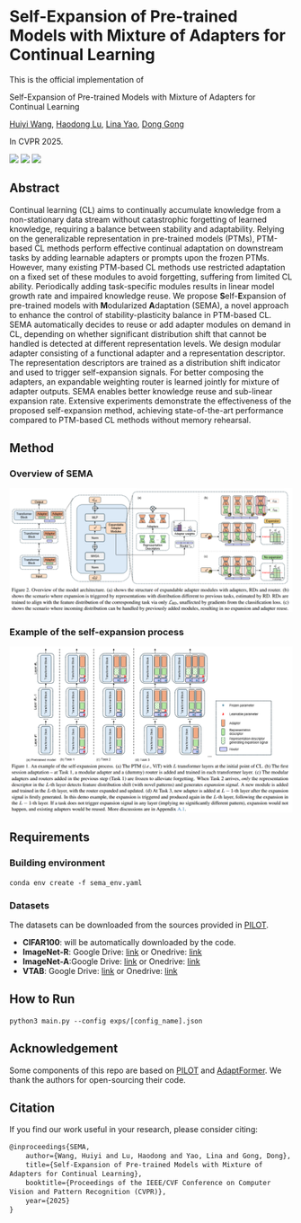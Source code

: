 # Self-Expansion of Pre-trained Models with Mixture of Adapters for Continual Learning


This is the official implementation of 

Self-Expansion of Pre-trained Models with Mixture of Adapters for Continual Learning 

[Huiyi Wang](https://huiyiwang01.github.io/), [Haodong Lu](https://jeff024.github.io/), [Lina Yao](https://www.linayao.com/), [Dong Gong](https://donggong1.github.io/) 


In CVPR 2025.

<p>
  <a href="https://cvpr.thecvf.com/virtual/2025/poster/32576"><img src="https://img.shields.io/badge/CVPR-2025-blue.svg"></a>
  <a href='https://arxiv.org/abs/2403.18886'><img src='https://img.shields.io/badge/Arxiv-2403.18886-b31b1b.svg?logo=arXiv'></a>
  <a href=""><img src="https://black.readthedocs.io/en/stable/_static/license.svg"></a>
</p>

## Abstract
Continual learning (CL) aims to continually accumulate knowledge from a non-stationary data stream without catastrophic forgetting of learned knowledge, requiring a balance between stability and adaptability. Relying on the generalizable representation in pre-trained models (PTMs), PTM-based CL methods perform effective continual adaptation on downstream tasks by adding learnable adapters or prompts upon the frozen PTMs. However, many existing PTM-based CL methods use restricted adaptation on a fixed set of these modules to avoid forgetting, suffering from limited CL ability. Periodically adding task-specific modules results in linear model growth rate and impaired knowledge reuse. We propose **S**elf-**E**xpansion of pre-trained models with **M**odularized **A**daptation (SEMA), a novel approach to enhance the control of stability-plasticity balance in PTM-based CL. SEMA automatically decides to reuse or add adapter modules on demand in CL, depending on whether significant distribution shift that cannot be handled is detected at different representation levels. 
We design modular adapter consisting of a functional adapter and a representation descriptor. The representation descriptors are trained as a distribution shift indicator and used to trigger self-expansion signals. For better composing the adapters, an expandable weighting router is learned jointly for mixture of adapter outputs. SEMA enables better knowledge reuse and sub-linear expansion rate. Extensive experiments demonstrate the effectiveness of the proposed self-expansion method, achieving state-of-the-art performance compared to PTM-based CL methods without memory rehearsal.

## Method
### Overview of SEMA
![overview](images/overview.png)
### Example of the self-expansion process
![expansion_process](images/expansion.png)


## Requirements
### Building environment
```
conda env create -f sema_env.yaml
```

### Datasets
The datasets can be downloaded from the sources provided in [PILOT](https://github.com/sun-hailong/LAMDA-PILOT).

- **CIFAR100**: will be automatically downloaded by the code.
- **ImageNet-R**: Google Drive: [link](https://drive.google.com/file/d/1SG4TbiL8_DooekztyCVK8mPmfhMo8fkR/view?usp=sharing) or Onedrive: [link](https://entuedu-my.sharepoint.com/:u:/g/personal/n2207876b_e_ntu_edu_sg/EU4jyLL29CtBsZkB6y-JSbgBzWF5YHhBAUz1Qw8qM2954A?e=hlWpNW)
- **ImageNet-A**:Google Drive: [link](https://drive.google.com/file/d/19l52ua_vvTtttgVRziCZJjal0TPE9f2p/view?usp=sharing) or Onedrive: [link](https://entuedu-my.sharepoint.com/:u:/g/personal/n2207876b_e_ntu_edu_sg/ERYi36eg9b1KkfEplgFTW3gBg1otwWwkQPSml0igWBC46A?e=NiTUkL)
- **VTAB**: Google Drive: [link](https://drive.google.com/file/d/1xUiwlnx4k0oDhYi26KL5KwrCAya-mvJ_/view?usp=sharing) or Onedrive: [link](https://entuedu-my.sharepoint.com/:u:/g/personal/n2207876b_e_ntu_edu_sg/EQyTP1nOIH5PrfhXtpPgKQ8BlEFW2Erda1t7Kdi3Al-ePw?e=Yt4RnV)

## How to Run
```
python3 main.py --config exps/[config_name].json
```

## Acknowledgement
Some components of this repo are based on [PILOT](https://github.com/sun-hailong/LAMDA-PILOT) and [AdaptFormer](https://github.com/ShoufaChen/AdaptFormer). We thank the authors for open-sourcing their code.

## Citation
If you find our work useful in your research, please consider citing:

```
@inproceedings{SEMA,
    author={Wang, Huiyi and Lu, Haodong and Yao, Lina and Gong, Dong},
    title={Self-Expansion of Pre-trained Models with Mixture of Adapters for Continual Learning},
    booktitle={Proceedings of the IEEE/CVF Conference on Computer Vision and Pattern Recognition (CVPR)},
    year={2025}
}
```
